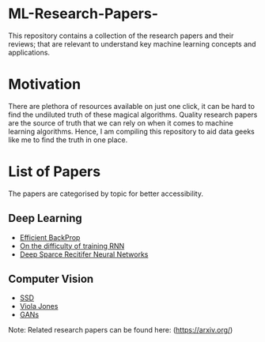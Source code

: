 # ML-Research-Papers-
This repository contains a collection of the research papers and their reviews; that are relevant to understand key machine learning concepts and applications.

# Motivation
There are plethora of resources available on just one click, it can be hard to find the undiluted truth of these magical algorithms. Quality research papers are the source of truth that we can rely on when it comes to machine learning algorithms.
Hence, I am compiling this repository to aid data geeks like me to find the truth in one place.

# List of Papers
The papers are categorised by topic for better accessibility.

## Deep Learning
* [Efficient BackProp](https://github.com/manvimadan12/ML-Research-Papers-/blob/master/Deep%20Learning/Efficient%20BackProp.pdf)
* [On the difficulty of training RNN](https://github.com/manvimadan12/ML-Research-Papers-/blob/master/Deep%20Learning/RNN/Vanishing%20Gradient%20Problem)
* [Deep Sparce Recitifer Neural Networks](https://github.com/manvimadan12/ML-Research-Papers-/blob/master/Deep%20Learning/ANN/Deep%20Sparse%20Rectifier%20NN.pdf)

## Computer Vision
* [SSD](https://github.com/manvimadan12/ML-Research-Papers-/blob/master/Computer%20Vision/1512.02325.pdf)
* [Viola Jones](https://github.com/manvimadan12/ML-Research-Papers-/blob/master/Computer%20Vision/Rapid%20Object%20Detection.pdf)
* [GANs](https://github.com/manvimadan12/ML-Research-Papers-/blob/master/Computer%20Vision/GANs.pdf)

Note: Related research papers can be found here: (https://arxiv.org/)
